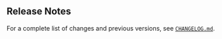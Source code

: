 ## Release Notes

For a complete list of changes and previous versions, see [`CHANGELOG.md`](CHANGELOG.md).